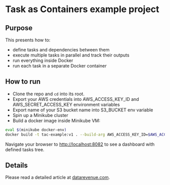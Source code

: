 # Task as Containers example project

## Purpose

This presents how to:
- define tasks and dependencies between them
- execute multiple tasks in parallel and track their outputs
- run everything inside Docker
- run each task in a separate Docker container

## How to run
- Clone the repo and `cd` into its root.
- Export your AWS credentials into AWS_ACCESS_KEY_ID and AWS_SECRET_ACCESS_KEY
environment variables
- Export name of your S3 bucket name into S3_BUCKET env variable
- Spin up a Minikube cluster
- Build a docker image inside Minikube VM:
```bash
eval $(minikube docker-env)
docker build -t tac-example:v1 . --build-arg AWS_ACCESS_KEY_ID=$AWS_ACCESS_KEY_ID --build-arg AWS_SECRET_ACCESS_KEY=$AWS_SECRET_ACCESS_KEY --build-arg S3_BUCKET=$S3_BUCKET
```
Navigate your browser to [http://localhost:8082](http://localhost:8082)
to see a dashboard with defined tasks tree.

## Details
Please read a detailed article at [datarevenue.com](http://datarevenue.com).
